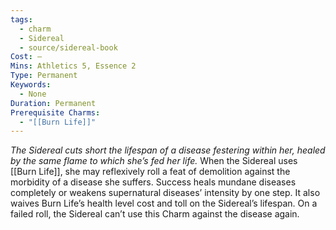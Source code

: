 ```yaml
---
tags:
  - charm
  - Sidereal
  - source/sidereal-book
Cost: —
Mins: Athletics 5, Essence 2
Type: Permanent
Keywords:
  - None
Duration: Permanent
Prerequisite Charms:
  - "[[Burn Life]]"
---
```

*The Sidereal cuts short the lifespan of a disease festering within her, healed by the same flame to which she’s fed her life.*
When the Sidereal uses [[Burn Life]], she may reflexively roll a feat of demolition against the morbidity of a disease she suffers. Success heals mundane diseases completely or weakens supernatural diseases’ intensity by one step. It also waives Burn Life’s health level cost and toll on the Sidereal’s lifespan. On a failed roll, the Sidereal can’t use this Charm against the disease again.